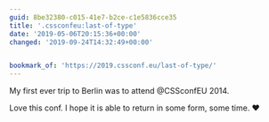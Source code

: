 ```yaml
---
guid: 8be32380-c015-41e7-b2ce-c1e5836cce35
title: '.cssconfeu:last-of-type'
date: '2019-05-06T20:15:36+00:00'
changed: '2019-09-24T14:32:49+00:00'


bookmark_of: 'https://2019.cssconf.eu/last-of-type/'
---
```


My first ever trip to Berlin was to attend @CSSconfEU 2014. 

Love this conf. I hope it is able to return in some form, some time. ♥️
